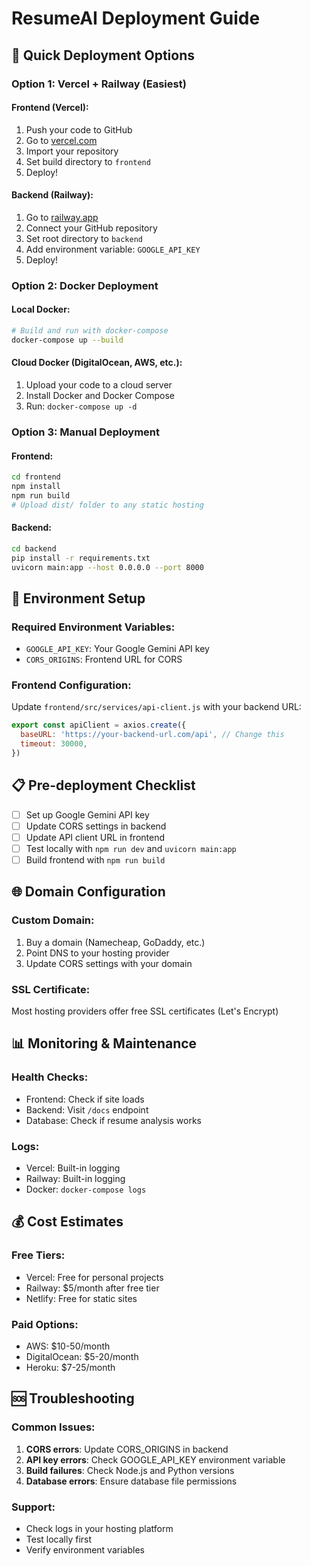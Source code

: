 # ResumeAI Deployment Guide

## 🚀 Quick Deployment Options

### Option 1: Vercel + Railway (Easiest)

#### Frontend (Vercel):
1. Push your code to GitHub
2. Go to [vercel.com](https://vercel.com)
3. Import your repository
4. Set build directory to `frontend`
5. Deploy!

#### Backend (Railway):
1. Go to [railway.app](https://railway.app)
2. Connect your GitHub repository
3. Set root directory to `backend`
4. Add environment variable: `GOOGLE_API_KEY`
5. Deploy!

### Option 2: Docker Deployment

#### Local Docker:
```bash
# Build and run with docker-compose
docker-compose up --build
```

#### Cloud Docker (DigitalOcean, AWS, etc.):
1. Upload your code to a cloud server
2. Install Docker and Docker Compose
3. Run: `docker-compose up -d`

### Option 3: Manual Deployment

#### Frontend:
```bash
cd frontend
npm install
npm run build
# Upload dist/ folder to any static hosting
```

#### Backend:
```bash
cd backend
pip install -r requirements.txt
uvicorn main:app --host 0.0.0.0 --port 8000
```

## 🔧 Environment Setup

### Required Environment Variables:
- `GOOGLE_API_KEY`: Your Google Gemini API key
- `CORS_ORIGINS`: Frontend URL for CORS

### Frontend Configuration:
Update `frontend/src/services/api-client.js` with your backend URL:
```javascript
export const apiClient = axios.create({
  baseURL: 'https://your-backend-url.com/api', // Change this
  timeout: 30000,
})
```

## 📋 Pre-deployment Checklist

- [ ] Set up Google Gemini API key
- [ ] Update CORS settings in backend
- [ ] Update API client URL in frontend
- [ ] Test locally with `npm run dev` and `uvicorn main:app`
- [ ] Build frontend with `npm run build`

## 🌐 Domain Configuration

### Custom Domain:
1. Buy a domain (Namecheap, GoDaddy, etc.)
2. Point DNS to your hosting provider
3. Update CORS settings with your domain

### SSL Certificate:
Most hosting providers offer free SSL certificates (Let's Encrypt)

## 📊 Monitoring & Maintenance

### Health Checks:
- Frontend: Check if site loads
- Backend: Visit `/docs` endpoint
- Database: Check if resume analysis works

### Logs:
- Vercel: Built-in logging
- Railway: Built-in logging
- Docker: `docker-compose logs`

## 💰 Cost Estimates

### Free Tiers:
- Vercel: Free for personal projects
- Railway: $5/month after free tier
- Netlify: Free for static sites

### Paid Options:
- AWS: $10-50/month
- DigitalOcean: $5-20/month
- Heroku: $7-25/month

## 🆘 Troubleshooting

### Common Issues:
1. **CORS errors**: Update CORS_ORIGINS in backend
2. **API key errors**: Check GOOGLE_API_KEY environment variable
3. **Build failures**: Check Node.js and Python versions
4. **Database errors**: Ensure database file permissions

### Support:
- Check logs in your hosting platform
- Test locally first
- Verify environment variables


